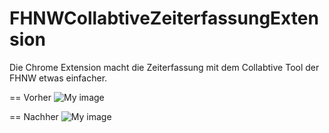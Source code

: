 # FHNWCollabtiveZeiterfassungExtension
Die Chrome Extension macht die Zeiterfassung mit dem Collabtive Tool der FHNW etwas einfacher.

== Vorher
![My image](username.github.com/FHNWCollabtiveZeiterfassungExtension/img/vorher.png)

== Nachher
![My image](username.github.com/FHNWCollabtiveZeiterfassungExtension/img/nachher.png)
